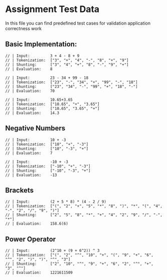 ﻿# Assignment Test Data

In this file you can find predefined test cases for validation application correctness work

## Basic Implementation:

    // | Input:         3 + 4 - 8 + 9
    // | Tokenization:  ["3", "+", "4", "-", "8", "+", "9"]
    // | Shunting:      ["3", "4", "+", "8", "-", "9", "+"]
    // | Evaluation:    8

    // | Input:         23 - 34 + 99 - 18
    // | Tokenization:  ["23", "-", "34", "+", "99", "-", "18"]
    // | Shunting:      ["23", "34", "-", "99", "+", "18", "-"]
    // | Evaluation:    70

    // | Input:         10.65+3.65
    // | Tokenization:  ["10.65", "+", "3.65"]
    // | Shunting:      ["10.65", "3.65", "+"]
    // | Evaluation:    14.3

## Negative Numbers

    // | Input:         10 + -3
    // | Tokenization:  ["10", "+", "-3"]
    // | Shunting:      ["10", "-3", "+"]
    // | Evaluation:    7

    // | Input:         -10 + -3
    // | Tokenization:  ["-10", "+", "-3"]
    // | Shunting:      ["-10", "-3", "+"]
    // | Evaluation:    -13

## Brackets

    // | Input:         (2 + 5 * 8) * (4 - 2 / 9)
    // | Tokenization:  ["(", "2", "+", "5", "*", "8", ")", "*", "(", "4", "-", "2", "/", "9", ")"]
    // | Shunting:      ["2", "5", "8", "*", "+", "4", "2", "9", "/", "-", "*"]
    // | Evaluation:    158.6(6)

## Power Operator

    // | Input:         (2^10 + (9 + 6^2)) ^ 3
    // | Tokenization:  ["(", "2", "^", "10", "+", "(", "9", "+", "6", "^", "2", ")", ")", "^", "3"]
    // | Shunting:      ["2", "10", "^", "9", "+", "6", "2", "^", "+", "3", "^"]
    // | Evaluation:    1221611509


